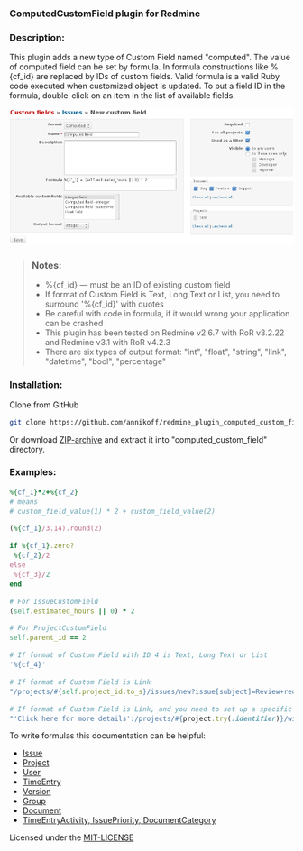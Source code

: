 ### ComputedCustomField plugin for Redmine

### Description:
This plugin adds a new type of Custom Field named "computed".
The value of computed field can be set by formula.
In formula constructions like %{cf_id} are replaced by IDs of custom fields.
Valid formula is a valid Ruby code executed when customized object is updated.
To put a field ID in the formula, double-click on an item in the list of available fields.

![ComputedCustomField plugin for Redmine](https://raw.githubusercontent.com/annikoff/images/master/redmine_plugin_computed_custom_field.png "")

> ### Notes:
> - %{cf_id} &mdash; must be an ID of existing custom field
> - If format of Custom Field is Text, Long Text or List, you need to surround '%{cf_id}' with quotes
> - Be careful with code in formula, if it would wrong your application can be crashed
> - This plugin has been tested on Redmine v2.6.7 with RoR v3.2.22 and Redmine v3.1 with RoR v4.2.3
> - There are six types of output format: "int", "float", "string", "link", "datetime", "bool", "percentage"

### Installation:

Clone from GitHub
```sh
git clone https://github.com/annikoff/redmine_plugin_computed_custom_field.git computed_custom_field
```

Or download [ZIP-archive](https://github.com/annikoff/redmine_plugin_computed_custom_field/archive/master.zip) and extract it into "computed_custom_field" directory.

### Examples:
```ruby
%{cf_1}*2+%{cf_2} 
# means 
# custom_field_value(1) * 2 + custom_field_value(2)
```

```ruby
(%{cf_1}/3.14).round(2)
```

```ruby
if %{cf_1}.zero?
 %{cf_2}/2
else
 %{cf_3}/2
end
```

```ruby
# For IssueCustomField 
(self.estimated_hours || 0) * 2
```

```ruby
# For ProjectCustomField 
self.parent_id == 2
```

```ruby
# If format of Custom Field with ID 4 is Text, Long Text or List
'%{cf_4}'
```

```ruby
# If format of Custom Field is Link
"/projects/#{self.project_id.to_s}/issues/new?issue[subject]=Review+request+[##{self.id.to_s} #{self.subject}]&issue[tracker_id]=3"
```

```ruby
# If format of Custom Field is Link, and you need to set up a specific link caption
"'Click here for more details':/projects/#{project.try(:identifier)}/wiki"
```

To write formulas this documentation can be helpful:
- [Issue](http://www.rubydoc.info/github/edavis10/redmine/Issue)
- [Project](http://www.rubydoc.info/github/edavis10/redmine/Project)
- [User](http://www.rubydoc.info/github/edavis10/redmine/User)
- [TimeEntry](http://www.rubydoc.info/github/edavis10/redmine/TimeEntry)
- [Version](http://www.rubydoc.info/github/edavis10/redmine/Version)
- [Group](http://www.rubydoc.info/github/edavis10/redmine/Group)
- [Document](http://www.rubydoc.info/github/edavis10/redmine/Document)
- [TimeEntryActivity, IssuePriority, DocumentCategory](http://www.rubydoc.info/github/edavis10/redmine/Enumeration)

Licensed under the [MIT-LICENSE](https://raw.githubusercontent.com/annikoff/redmine_plugin_computed_custom_field/master/MIT-LICENSE)